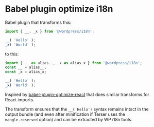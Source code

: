 # Babel plugin optimize i18n

Babel plugin that transforms this:

```js
import { __, _x } from '@wordpress/i18n';

__( 'Hello' );
_x( 'World' );
```

to this:

```js
import { __ as alias__, _x as alias_x } from '@wordpress/i18n';
const __ = alias__;
const _x = alias_x;

__( 'Hello' );
_x( 'World' );
```

Inspired by [babel-plugin-optimize-react](https://www.npmjs.com/package/babel-plugin-optimize-react) that does similar transforms for React imports.

The transform ensures that the `__('Hello')` syntax remains intact in the output bundle (and even after minification if Terser uses the `mangle.reserved` option) and can be extracted by WP i18n tools.
